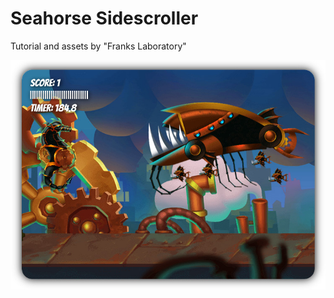 # Seahorse Sidescroller

Tutorial and assets by "Franks Laboratory"

![Screenshot](img/screenshot.jpg)
